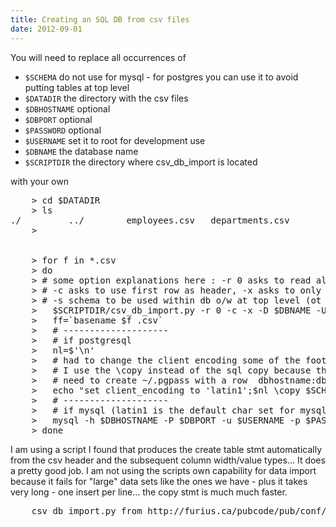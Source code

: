 ```yaml
---
title: Creating an SQL DB from csv files
date: 2012-09-01
---
```



You will need to replace all occurrences of 

* `$SCHEMA` do not use for mysql - for postgres you can use it to avoid putting tables at top level
* `$DATADIR` the directory with the csv files
* `$DBHOSTNAME` optional
* `$DBPORT` optional
* `$PASSWORD` optional
* `$USERNAME` set it to root for development use
* `$DBNAME` the database name
* `$SCRIPTDIR` the directory where csv_db_import is located

with your own

<pre>
    > cd $DATADIR
    > ls
./         ../        employees.csv   departments.csv  
    >


    > for f in *.csv
    > do
    > # some option explanations here : -r 0 asks to read all rows to determine type,
    > # -c asks to use first row as header, -x asks to only create the tables and not import the data (ot addition) 
    > # -s schema to be used within db o/w at top level (ot  addition)
    >   $SCRIPTDIR/csv_db_import.py -r 0 -c -x -D $DBNAME -U $USERNAME -p $PASSWORD -s $SCHEMA -V $DBPORT -H $DBHOSTNAME $f
    >   ff=`basename $f .csv`
    >   # --------------------
    >   # if postgresql
    >   nl=$'\n'
    >   # had to change the client encoding some of the footnotes use accented chars and cause postgres errors otherwise
    >   # I use the \copy instead of the sql copy because the later has user restrictions
    >   # need to create ~/.pgpass with a row  dbhostname:dbport:dbname:username:password to avoid getting interactively asked for pass
    >   echo "set client_encoding to 'latin1';$nl \copy $SCHEMA.$ff from '$f' CSV HEADER;" |psql -h $DBHOSTNAME -p $DBPORT  -U $USERNAME -d $DBNAME -f -
    >   # --------------------
    >   # if mysql (latin1 is the default char set for mysql - no need to set it) - don't know how to use schemas in mysql so no schema parameter
    >   mysql -h $DBHOSTNAME -P $DBPORT -u $USERNAME -p $PASSWORD -e "load data infile '$f' into table $ff" $DBNAME
    > done
</pre>



I am using a script I found that produces the create table stmt automatically from the csv header and the subsequent column width/value types... It does a pretty good job. I am not using the scripts own capability for data import because it fails for "large" data sets like the ones we have - plus it takes very long - one insert per line... the copy stmt is much much faster.

<pre>
    csv_db_import.py from http://furius.ca/pubcode/pub/conf/bin/csv-db-import.html   #slightly modified to allow for schema setting/create table stmt only
</pre>


